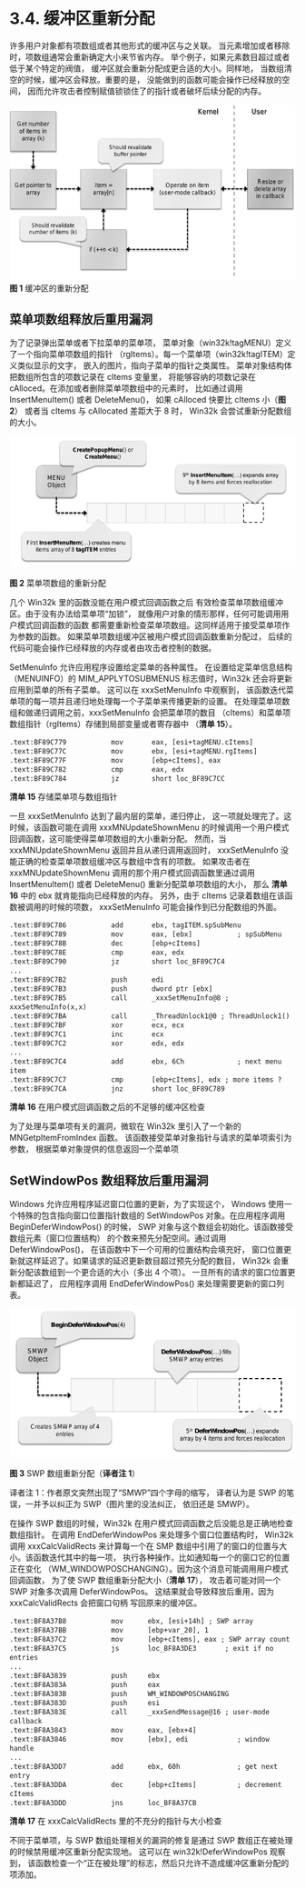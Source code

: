 # 3.4. 缓冲区重新分配

许多用户对象都有项数组或者其他形式的缓冲区与之关联。
当元素增加或者移除时，项数组通常会重新确定大小来节省内存。
举个例子，如果元素数目超过或者低于某个特定的阀值，
缓冲区就会重新分配成更合适的大小。同样地，
当数组清空的时候，缓冲区会释放。重要的是，
没能做到的函数可能会操作已经释放的空间，
因而允许攻击者控制赋值锁锁住了的指针或者破坏后续分配的内存。

![](1.png)
__图 1__ 缓冲区的重新分配

## 菜单项数组释放后重用漏洞

为了记录弹出菜单或者下拉菜单的菜单项，
菜单对象（win32k!tagMENU）定义了一个指向菜单项数组的指针
（rgItems）。每一个菜单项（win32k!tagITEM）定义类似显示的文字，
嵌入的图片，指向子菜单的指针之类属性。
菜单对象结构体把数组所包含的项数记录在 cItems 变量里，
将能够容纳的项数记录在 cAlloced。在添加或者删除菜单项数组中的元素时，
比如通过调用 InsertMenuItem() 或者 DeleteMenu()，
如果 cAlloced 快要比 cItems 小（__图 2__）
或者当 cItems 与 cAllocated 差距大于 8 时，
Win32k 会尝试重新分配数组的大小。

![](2.png)

__图 2__ 菜单项数组的重新分配

几个 Win32k 里的函数没能在用户模式回调函数之后
有效检查菜单项数组缓冲区。由于没有办法给菜单项“加锁”，
就像用户对象的情形那样，任何可能调用用户模式回调函数的函数
都需要重新检查菜单项数组。这同样适用于接受菜单项作为参数的函数。
如果菜单项数组缓冲区被用户模式回调函数重新分配过，
后续的代码可能会操作已经释放的内存或者由攻击者控制的数据。

SetMenuInfo 允许应用程序设置给定菜单的各种属性。
在设置给定菜单信息结构（MENUINFO）的 MIM\_APPLYTOSUBMENUS
标志值时，Win32k 还会将更新应用到菜单的所有子菜单。
这可以在 xxxSetMenuInfo 中观察到，
该函数迭代菜单项的每一项并且递归地处理每一个子菜单来传播更新的设置。
在处理菜单项数组和做递归调用之前，xxxSetMenuInfo 会把菜单项的数目
（cItems）和菜单项数组指针（rgItems）存储到局部变量或者寄存器中
（__清单 15__）。

```
.text:BF89C779           mov       eax, [esi+tagMENU.cItems]
.text:BF89C77C           mov       ebx, [esi+tagMENU.rgItems]
.text:BF89C77F           mov       [ebp+cItems], eax
.text:BF89C782           cmp       eax, edx
.text:BF89C784           jz        short loc_BF89C7CC
```

__清单 15__ 存储菜单项与数组指针

一旦 xxxSetMenuInfo 达到了最内层的菜单，递归停止，
这一项就处理完了。这时候，该函数可能在调用 xxxMNUpdateShownMenu
的时候调用一个用户模式回调函数，这可能使得菜单项数组的大小重新分配。
然而，当 xxxMNUpdateShownMenu 返回并且从递归调用返回时，
xxxSetMenuInfo 没能正确的检查菜单项数组缓冲区与数组中含有的项数。
如果攻击者在 xxxMNUpdateShownMenu 调用的那个用户模式回调函数里通过调用
InsertMenuItem() 或者 DeleteMenu() 重新分配菜单项数组的大小，
那么 __清单 16__ 中的 ebx 就肯能指向已经释放的内存。
另外，由于 cItems 记录着数组在该函数被调用的时候的项数，
xxxSetMenuInfo 可能会操作到已分配数组的外面。

```
.text:BF89C786           add       ebx, tagITEM.spSubMenu
.text:BF89C789           mov       eax, [ebx]           ; spSubMenu
.text:BF89C78B           dec       [ebp+cItems]
.text:BF89C78E           cmp       eax, edx
.text:BF89C790           jz        short loc_BF89C7C4
...
.text:BF89C7B2           push      edi
.text:BF89C7B3           push      dword ptr [ebx]
.text:BF89C7B5           call      _xxxSetMenuInfo@8 ; xxxSetMenuInfo(x,x)
.text:BF89C7BA           call      _ThreadUnlock1@0 ; ThreadUnlock1()
.text:BF89C7BF           xor       ecx, ecx
.text:BF89C7C1           inc       ecx
.text:BF89C7C2           xor       edx, edx
...
.text:BF89C7C4           add       ebx, 6Ch             ; next menu item
.text:BF89C7C7           cmp       [ebp+cItems], edx ; more items ?
.text:BF89C7CA           jnz       short loc_BF89C789
```

__清单 16__ 在用户模式回调函数之后的不足够的缓冲区检查

为了处理与菜单项有关的漏洞，微软在 Win32k 里引入了一个新的
MNGetpItemFromIndex 函数。
该函数接受菜单对象指针与请求的菜单项索引为参数，
根据菜单对象提供的信息返回一个菜单项

## SetWindowPos 数组释放后重用漏洞

Windows 允许应用程序延迟窗口位置的更新，为了实现这个，
Windows 使用一个特殊的包含指向窗口位置指针数组的
SetWindowPos 对象。在应用程序调用 BeginDeferWindowPos() 的时候，
SWP 对象与这个数组会初始化。该函数接受数组元素（窗口位置结构）
的个数来预先分配空间。通过调用 DeferWindowPos()，
在该函数中下一个可用的位置结构会填充好，
窗口位置更新就这样延迟了。如果请求的延迟更新数目超过预先分配的数目，
Win32k 会重新分配该数组到一个更合适的大小（多出 4 个项）。
一旦所有的请求的窗口位置更新都延迟了，
应用程序调用 EndDeferWindowPos() 来处理需要更新的窗口列表。

![](3.png)

__图 3__ SWP 数组重新分配（__译者注 1__）

译者注 1：作者原文突然出现了“SMWP”四个字母的缩写，
译者认为是 SWP 的笔误，一并予以纠正为 SWP（图片里的没法纠正，
依旧还是 SMWP）。

在操作 SWP 数组的时候，Win32k
在用户模式回调函数之后没能总是正确地检查数组指针。
在调用 EndDeferWindowPos 来处理多个窗口位置结构时，
Win32k 调用 xxxCalcValidRects 来计算每一个在
SMP 数组中引用了的窗口的位置与大小。该函数迭代其中的每一项，
执行各种操作，比如通知每一个的窗口它的位置正在变化
（WM\_WINDOWPOSCHANGING）。因为这个消息可能调用用户模式回调函数，
为了使 SWP 数组重新分配大小（__清单 17__），
攻击着可能对同一个 SWP 对象多次调用 DeferWindowPos。
这结果就会导致释放后重用，因为 xxxCalcValidRects 会把窗口句柄
写回原来的缓冲区。

```
.text:BF8A37B8           mov      ebx, [esi+14h] ; SWP array
.text:BF8A37BB           mov      [ebp+var_20], 1
.text:BF8A37C2           mov      [ebp+cItems], eax ; SWP array count
.text:BF8A37C5           js       loc_BF8A3DE3       ; exit if no entries
...
.text:BF8A3839           push     ebx
.text:BF8A383A           push     eax
.text:BF8A383B           push     WM_WINDOWPOSCHANGING
.text:BF8A383D           push     esi
.text:BF8A383E           call     _xxxSendMessage@16 ; user-mode callback
.text:BF8A3843           mov      eax, [ebx+4]
.text:BF8A3846           mov      [ebx], edi            ; window handle
...
.text:BF8A3DD7           add      ebx, 60h              ; get next entry
.text:BF8A3DDA           dec      [ebp+cItems]          ; decrement cItems
.text:BF8A3DDD           jns      loc_BF8A37CB
```

__清单 17__ 在 xxxCalcValidRects 里的不充分的指针与大小检查

不同于菜单项，与 SWP 数组处理相关的漏洞的修复是通过
SWP 数组正在被处理的时候禁用缓冲区重新分配实现地。
这可以在 win32k!DeferWindowPos 观察到，
该函数检查一个“正在被处理”的标志，然后只允许不造成缓冲区重新分配的项添加。
